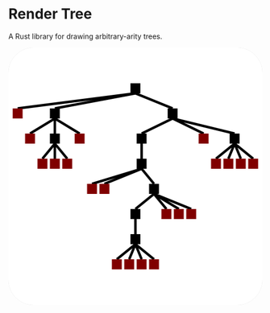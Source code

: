 # Render Tree
A Rust library for drawing arbitrary-arity trees.

<img style="background-color: #cccccc; border-radius: 50px" src="output.svg" width="512" height="512" />
